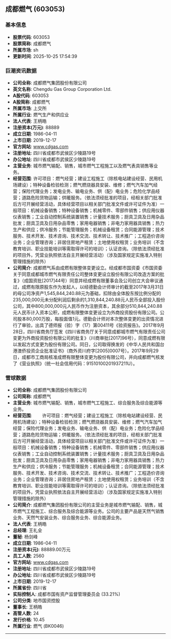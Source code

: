## 成都燃气 (603053)

### 基本信息

- **股票代码**: 603053
- **股票简称**: 成都燃气
- **所属市场**: sh
- **更新时间**: 2025-10-25 17:54:39

### 巨潮资讯数据

- **公司全称**: 成都燃气集团股份有限公司
- **英文名称**: Chengdu Gas Group Corporation Ltd.
- **A股代码**: 603053
- **A股简称**: 成都燃气
- **所属市场**: 上交所
- **所属行业**: 燃气生产和供应业
- **法人代表**: 王柄皓
- **注册资本(万元)**: 88889
- **成立日期**: 1986-04-11
- **上市日期**: 2019-12-17
- **官方网站**: www.cdgas.com
- **注册地址**: 四川省成都市武侯区少陵路19号
- **办公地址**: 四川省成都市武侯区少陵路19号
- **主营业务**: 城市燃气输配、销售，城市燃气工程施工以及燃气表具销售等业务。
- **经营范围**: 许可项目：燃气经营；建设工程施工（除核电站建设经营、民用机场建设）；特种设备检验检测；燃气燃烧器具安装、维修；燃气汽车加气经营；保险代理业务；发电业务、输电业务、供（配）电业务；危险化学品经营；道路危险货物运输；供暖服务。（依法须经批准的项目，经相关部门批准后方可开展经营活动，具体经营项目以相关部门批准文件或许可证件为准）一般项目：机械设备销售；特种设备销售；机械零件、零部件销售；供应用仪器仪表销售；工业自动控制系统装置销售；计量技术服务；厨具卫具及日用杂品批发；厨具卫具及日用杂品零售；家用电器销售；非电力家用器具销售；热力生产和供应；供冷服务；节能管理服务；机械设备租赁；合同能源管理；技术服务、技术开发、技术咨询、技术交流、技术转让、技术推广；工程造价咨询业务；企业管理咨询；非居住房地产租赁；土地使用权租赁；业务培训（不含教育培训、职业技能培训等需取得许可的培训）；认证咨询。（除依法须经批准的项目外，凭营业执照依法自主开展经营活动）（涉及国家规定实施准入特别管理措施的除外）
- **公司简介**: 成都燃气系由成燃有限整体变更设立。经成都市国资委《市国资委关于同意成都城市燃气有限责任公司整体变更设立股份有限公司改造方案的批复》（成国资批[2017]44号）同意并经成燃有限董事会及公司创立大会审议通过，成燃有限原股东作为发起人，以经德勤会计师审计的截至2017年3月31日的母公司净资产1,545,844,240.88元为基础，扣除由全体股东按比例分配的235,000,000元未分配利润后剩余的1,310,844,240.88元人民币全部投入股份公司，其中800,000,000元人民币作为注册资本，其余部分510,844,240.88元人民币计入资本公积，成燃有限整体变更设立为外商投资股份有限公司。公司股本80,000万股，每股面值1元。德勤会计师对本次整体变更的出资情况进行了审验，出具了德师报（验）字（17）第00411号《验资报告》。2017年9月28日，四川省商务厅签发《四川省商务厅关于同意成都城市燃气有限责任公司变更为外商投资股份有限公司的批复》（川商审批[2017]96号），同意成燃有限以发起方式变更为股份有限公司。同日，公司取得换发的《中华人民共和国台港澳侨投资企业批准证书》（商外资川府字[2005]0007号）。2017年9月29日，成都市工商局核准成燃有限整体变更为股份有限公司，并向成都燃气核发了《营业执照》（统一社会信用代码：91510100201937211U）。

### 雪球数据

- **公司全称**: 成都燃气集团股份有限公司
- **公司简称**: 成都燃气
- **主营业务**: 城市燃气输配、销售，城市燃气工程施工、综合服务及综合能源等业务。
- **经营范围**: 　　许可项目：燃气经营；建设工程施工（除核电站建设经营、民用机场建设）；特种设备检验检测；燃气燃烧器具安装、维修；燃气汽车加气经营；保险代理业务；发电业务、输电业务、供（配）电业务；危险化学品经营；道路危险货物运输；供暖服务。（依法须经批准的项目，经相关部门批准后方可开展经营活动，具体经营项目以相关部门批准文件或许可证件为准）一般项目：机械设备销售；特种设备销售；机械零件、零部件销售；供应用仪器仪表销售；工业自动控制系统装置销售；计量技术服务；厨具卫具及日用杂品批发；厨具卫具及日用杂品零售；家用电器销售；非电力家用器具销售；热力生产和供应；供冷服务；节能管理服务；机械设备租赁；合同能源管理；技术服务、技术开发、技术咨询、技术交流、技术转让、技术推广；工程造价咨询业务；企业管理咨询；非居住房地产租赁；土地使用权租赁；业务培训（不含教育培训、职业技能培训等需取得许可的培训）；认证咨询。（除依法须经批准的项目外，凭营业执照依法自主开展经营活动）（涉及国家规定实施准入特别管理措施的除外）
- **公司简介**: 成都燃气集团股份有限公司的主营业务是城市燃气输配、销售，城市燃气工程施工、综合服务及综合能源等业务。公司的主要产品是天然气销售业务、天然气安装业务、综合服务业务、综合能源业务。
- **法人代表**: 王柄皓
- **总经理**: 王礼全
- **董秘**: 杨剑峰
- **成立日期**: 1986-04-11
- **注册资本(元)**: 88889.00万元
- **员工人数**: 2560
- **官方网站**: www.cdgas.com
- **注册地址**: 四川省成都市武侯区少陵路19号
- **办公地址**: 四川省成都市武侯区少陵路19号
- **上市日期**: 2019-12-17
- **所属省份**: 四川省
- **实际控制人**: 成都市国有资产监督管理委员会 (33.21%)
- **公司分类**: 地市国资控股
- **董事长**: 王柄皓
- **高管人数**: 24
- **发行价格**: 10.45
- **所属行业**: 燃气 (BK0046)

---
